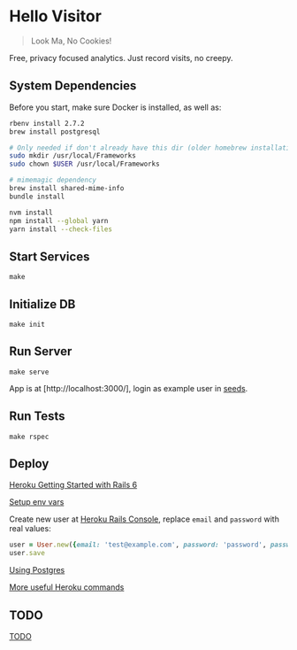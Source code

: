 # Hello Visitor

> Look Ma, No Cookies!

Free, privacy focused analytics. Just record visits, no creepy.
## System Dependencies

Before you start, make sure Docker is installed, as well as:

```bash
rbenv install 2.7.2
brew install postgresql

# Only needed if don't already have this dir (older homebrew installation)
sudo mkdir /usr/local/Frameworks
sudo chown $USER /usr/local/Frameworks

# mimemagic dependency
brew install shared-mime-info
bundle install

nvm install
npm install --global yarn
yarn install --check-files
```

## Start Services

`make`

## Initialize DB

`make init`

## Run Server

`make serve`

App is at [http://localhost:3000/], login as example user in [seeds](db/seeds.rb).
## Run Tests

`make rspec`

## Deploy

[Heroku Getting Started with Rails 6](https://devcenter.heroku.com/articles/getting-started-with-rails6)

[Setup env vars](https://devcenter.heroku.com/articles/config-vars)

Create new user at [Heroku Rails Console](https://devcenter.heroku.com/articles/getting-started-with-rails6#run-the-rails-console), replace `email` and `password` with real values:

```ruby
user = User.new({email: 'test@example.com', password: 'password', password_confirmation: 'password'})
user.save
```

[Using Postgres](https://devcenter.heroku.com/articles/heroku-postgresql#using-the-cli)

[More useful Heroku commands](doc/heroku.md)

## TODO

[TODO](doc/todo.md)
